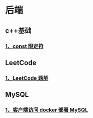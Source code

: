 # 后端

## c++基础

### [1、const 限定符](const-determiner.html)

## LeetCode

### [1、LeetCode 题解](LeetCode.html)

## MySQL

### [1、客户端访问 docker 部署 MySQL](docker-client-deploy-mysql.html)
